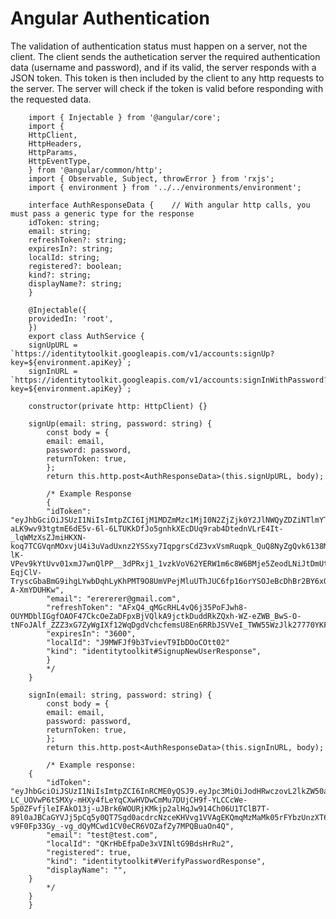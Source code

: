 # Angular Authentication

The validation of authentication status must happen on a server, not the client.
The client sends the authetication server the required authentication data (username and password), and if its valid, the server responds with a JSON token.
This token is then included by the client to any http requests to the server. The server will check if the token is valid before responding with the requested data.

        import { Injectable } from '@angular/core';
        import {
        HttpClient,
        HttpHeaders,
        HttpParams,
        HttpEventType,
        } from '@angular/common/http';
        import { Observable, Subject, throwError } from 'rxjs';
        import { environment } from '../../environments/environment';

        interface AuthResponseData {    // With angular http calls, you must pass a generic type for the response
        idToken: string;
        email: string;
        refreshToken?: string;
        expiresIn?: string;
        localId: string;
        registered?: boolean;
        kind?: string;
        displayName?: string;
        }

        @Injectable({
        providedIn: 'root',
        })
        export class AuthService {
        signUpURL = `https://identitytoolkit.googleapis.com/v1/accounts:signUp?key=${environment.apiKey}`;
        signInURL = `https://identitytoolkit.googleapis.com/v1/accounts:signInWithPassword?key=${environment.apiKey}`;

        constructor(private http: HttpClient) {}

        signUp(email: string, password: string) {
            const body = {
            email: email,
            password: password,
            returnToken: true,
            };
            return this.http.post<AuthResponseData>(this.signUpURL, body);

            /* Example Response
            {
            "idToken": "eyJhbGciOiJSUzI1NiIsImtpZCI6IjM1MDZmMzc1MjI0N2ZjZjk0Y2JlNWQyZDZiNTlmYThhMmJhYjFlYzIiLCJ0eXAiOiJKV1QifQ.eyJpc3MiOiJodHRwczovL3NlY3VyZXRva2VuLmdvb2dsZS5jb20vaW5ncmVkaWVudHMtc2hvcHBpbmciLCJhdWQiOiJpbmdyZWRpZW50cy1zaG9wcGluZyIsImF1dGhfdGltZSI6MTY0MTcwOTkyNCwidXNlcl9pZCI6Iko5TVdGSmY5YjNUdmlldlQ5SWJET29DT3R0MDIiLCJzdWIiOiJKOU1XRkpmOWIzVHZpZXZUOUliRE9vQ090dDAyIiwiaWF0IjoxNjQxNzA5OTI0LCJleHAiOjE2NDE3MTM1MjQsImVtYWlsIjoiZXJlcmVyZXJAZ21haWwuY29tIiwiZW1haWxfdmVyaWZpZWQiOmZhbHNlLCJmaXJlYmFzZSI6eyJpZGVudGl0aWVzIjp7ImVtYWlsIjpbImVyZXJlcmVyQGdtYWlsLmNvbSJdfSwic2lnbl9pbl9wcm92aWRlciI6InBhc3N3b3JkIn19.NRajo-aLK9wv93tgtmE6dE5v-6l-6LTUKkDfJo5gnhkXEcDUq9rab4DtednVLrE4It-_lqWMzXsZJmiHKXN-koq7TCGVqnMOxvjU4i3uVadUxnz2YSSxy7IqpgrsCdZ3vxVsmRuqpk_QuQ8NyZgQvk6138MB6cP3nex-lK-VPev9kYtUvv01xmJ7wnQlPP__3dPRxj1_1vzkVoV62YERW1m6c8W6BMje5ZeodLNiJtDmUt08e10DDN-EqjClV-TryscGbaBmG9ihgLYwbDqhLyKhPMT9O8UmVPejMluUThJUC6fp16orYSOJeBcDhBr2BY6xOFC9ZcV-A-XmYDUHKw",
            "email": "erererer@gmail.com",
            "refreshToken": "AFxQ4_qMGcRHL4vQ6j35PoFJwh8-OUYMDblIGgfOAOF47CkcOeZaDFpxBjVQlkA9jctkDuddRkZQxh-WZ-eZWB_BwS-O-tNFoJAlf_ZZZ3xG7ZyWgIXf12WqDgdVchcfemsU8En6RRbJSVVeI_TWW55WzJlk27770YKFDeeBD1p6193wgqujW7qU82_tup6ii1f02vNXCK0GQwbpHjbgR8pZfWYcMjHXJBPvhn4PxCZT5LDtsL6SALc",
            "expiresIn": "3600",
            "localId": "J9MWFJf9b3TvievT9IbDOoCOtt02"
            "kind": "identitytoolkit#SignupNewUserResponse",
            }
            */
        }

        signIn(email: string, password: string) {
            const body = {
            email: email,
            password: password,
            returnToken: true,
            };
            return this.http.post<AuthResponseData>(this.signInURL, body);

            /* Example response:
        {
            "idToken": "eyJhbGciOiJSUzI1NiIsImtpZCI6InRCME0yQSJ9.eyJpc3MiOiJodHRwczovL2lkZW50aXR5dG9vbGtpdC5nb29nbGUuY29tLyIsImF1ZCI6ImluZ3JlZGllbnRzLXNob3BwaW5nIiwiaWF0IjoxNjQxNzEwMzMwLCJleHAiOjE2NDI5MTk5MzAsInVzZXJfaWQiOiJRS3JIYkVmcGFEZTN4VklObHRHOUJkc0hyUnUyIiwiZW1haWwiOiJ0ZXN0QHRlc3QuY29tIiwic2lnbl9pbl9wcm92aWRlciI6InBhc3N3b3JkIiwidmVyaWZpZWQiOmZhbHNlfQ.JtAS6GSLaDOT4unywRSFm9ayYp_F1g6bioc8-LC_UOVwP6tSMXy-mHXy4fLeYqCXwHVDwCmMu7DUjCH9f-YLCCcWe-5p0ZFvfjleIFAkO13j-uJBrk6WOURjKMkjp2alHqJw914Ch06U1TClB7T-89l0aJBCaGYVJj5pCq5y0QT7Sgd0acdrcNzceKHVvg1VVAgEKQmqMzMaMk05rFYbzUnzXT6QAKwGnaggr0PUnnjnRQkp2atjRBrHaHFtBhy0CM8CAE5BYszsJ4poiKAplGo7facI0NTt3KawN-v9F0Fp33Gy_-vg_dQyMCwd1CV0eCR6VOZafZy7MPQBuaOn4Q",
            "email": "test@test.com",
            "localId": "QKrHbEfpaDe3xVINltG9BdsHrRu2",
            "registered": true,
            "kind": "identitytoolkit#VerifyPasswordResponse",
            "displayName": "",
        }
            */
        }
        }
